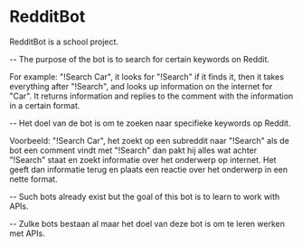 # RedditBot
RedditBot is a school project.

--
The purpose of the bot is to search for certain keywords on Reddit. 

For example: "!Search Car", it looks for "!Search" if it finds it, then it takes everything after "!Search", and looks up information on the internet for "Car". It returns information and replies to the comment with the information in a certain format.

--
Het doel van de bot is om te zoeken naar specifieke keywords op Reddit.

Voorbeeld: "!Search Car", het zoekt op een subreddit naar "!Search" als de bot een comment vindt met "!Search" dan pakt hij alles wat achter "!Search" staat en zoekt informatie over het onderwerp op internet. Het geeft dan informatie terug en plaats een reactie over het onderwerp in een nette format.

--
Such bots already exist but the goal of this bot is to learn to work with APIs.

--
Zulke bots bestaan al maar het doel van deze bot is om te leren werken met APIs.
